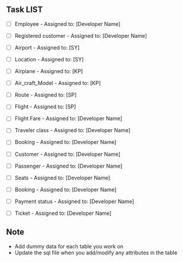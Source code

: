 ## Task LIST

- [ ] Employee - Assigned to: [Developer Name]
- [ ] Registered customer - Assigned to: [Developer Name]

- [ ] Airport - Assigned to: [SY]
- [ ] Location - Assigned to: [SY]
- [ ] Airplane - Assigned to: [KP]
- [ ] Air_craft_Model - Assigned to: [KP]
- [ ] Route - Assigned to: [SP]
- [ ] Flight - Assigned to: [SP]
- [ ] Flight Fare - Assigned to: [Developer Name]
- [ ] Traveler class - Assigned to: [Developer Name]

- [ ] Booking - Assigned to: [Developer Name]
- [ ] Customer - Assigned to: [Developer Name]
- [ ] Passenger - Assigned to: [Developer Name]
- [ ] Seats - Assigned to: [Developer Name]
- [ ] Booking - Assigned to: [Developer Name]
- [ ] Payment status - Assigned to: [Developer Name]
- [ ] Ticket - Assigned to: [Developer Name]

## Note

- Add dummy data for each table you work on
- Update the sql file when you add/modify any attributes in the table
